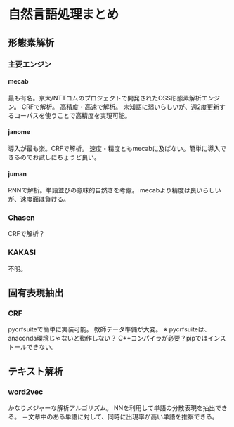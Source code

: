 # 自然言語処理まとめ
## 形態素解析
### 主要エンジン
#### mecab
最も有名。京大/NTTコムのプロジェクトで開発されたOSS形態素解析エンジン。
CRFで解析。
高精度・高速で解析。
未知語に弱いらしいが、週2度更新するコーパスを使うことで高精度を実現可能。

#### janome
導入が最も楽。CRFで解析。
速度・精度ともmecabに及ばない。簡単に導入できるのでお試しにちょうど良い。

#### juman
RNNで解析。単語並びの意味的自然さを考慮。
mecabより精度は良いらしいが、速度面は負ける。

### Chasen
CRFで解析？

### KAKASI
不明。

## 固有表現抽出
### CRF
pycrfsuiteで簡単に実装可能。
教師データ準備が大変。
※
pycrfsuiteは、anaconda環境じゃないと動作しない？
C++コンパイラが必要？pipではインストールできない。

## テキスト解析
### word2vec
かなりメジャーな解析アルゴリズム。
NNを利用して単語の分散表現を抽出できる。
＝文章中のある単語に対して、同時に出現率が高い単語を推察できる。

